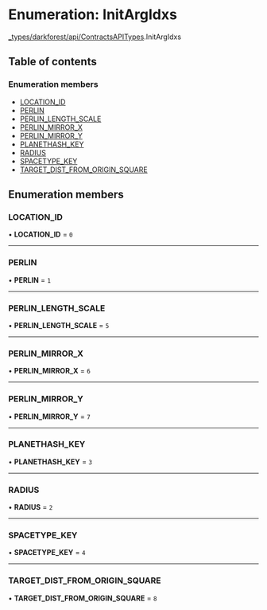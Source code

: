 # Enumeration: InitArgIdxs

[\_types/darkforest/api/ContractsAPITypes](../modules/types_darkforest_api_ContractsAPITypes.md).InitArgIdxs

## Table of contents

### Enumeration members

- [LOCATION_ID](types_darkforest_api_ContractsAPITypes.InitArgIdxs.md#location_id)
- [PERLIN](types_darkforest_api_ContractsAPITypes.InitArgIdxs.md#perlin)
- [PERLIN_LENGTH_SCALE](types_darkforest_api_ContractsAPITypes.InitArgIdxs.md#perlin_length_scale)
- [PERLIN_MIRROR_X](types_darkforest_api_ContractsAPITypes.InitArgIdxs.md#perlin_mirror_x)
- [PERLIN_MIRROR_Y](types_darkforest_api_ContractsAPITypes.InitArgIdxs.md#perlin_mirror_y)
- [PLANETHASH_KEY](types_darkforest_api_ContractsAPITypes.InitArgIdxs.md#planethash_key)
- [RADIUS](types_darkforest_api_ContractsAPITypes.InitArgIdxs.md#radius)
- [SPACETYPE_KEY](types_darkforest_api_ContractsAPITypes.InitArgIdxs.md#spacetype_key)
- [TARGET_DIST_FROM_ORIGIN_SQUARE](types_darkforest_api_ContractsAPITypes.InitArgIdxs.md#target_dist_from_origin_square)

## Enumeration members

### LOCATION_ID

• **LOCATION_ID** = `0`

---

### PERLIN

• **PERLIN** = `1`

---

### PERLIN_LENGTH_SCALE

• **PERLIN_LENGTH_SCALE** = `5`

---

### PERLIN_MIRROR_X

• **PERLIN_MIRROR_X** = `6`

---

### PERLIN_MIRROR_Y

• **PERLIN_MIRROR_Y** = `7`

---

### PLANETHASH_KEY

• **PLANETHASH_KEY** = `3`

---

### RADIUS

• **RADIUS** = `2`

---

### SPACETYPE_KEY

• **SPACETYPE_KEY** = `4`

---

### TARGET_DIST_FROM_ORIGIN_SQUARE

• **TARGET_DIST_FROM_ORIGIN_SQUARE** = `8`
